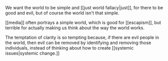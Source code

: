 We want the world to be simple and [[just world fallacy|just]], for there to be good and evil, but of course the world isn't that simple.

[[media]] often portrays a simple world, which is good for [[escapism]], but terrible for actually making us think about the way the world works.

The temptation of clarity is so tempting because, if there are evil people in the world, then evil can be removed by identifying and removing those individuals, instead of thinking about how to create [[systemic issues|systemic change.]]